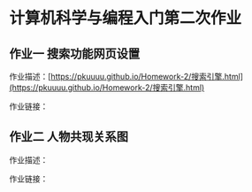 # 计算机科学与编程入门第二次作业

## 作业一  搜索功能网页设置
作业描述：[https://pkuuuu.github.io/Homework-2/搜索引擎.html](https://pkuuuu.github.io/Homework-2/搜索引擎.html)

作业链接：

## 作业二 人物共现关系图
作业描述：

作业链接：
